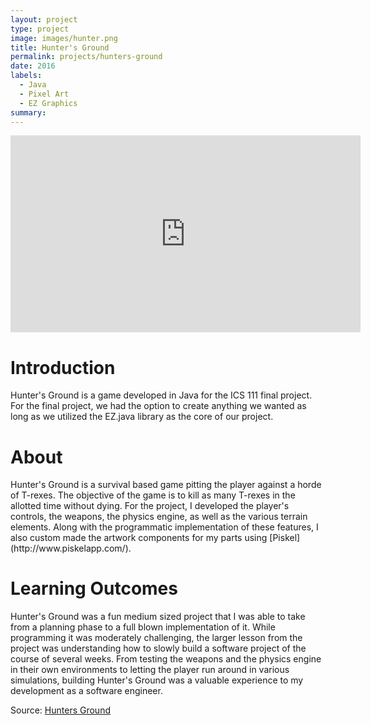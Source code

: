 ```yaml
---
layout: project
type: project
image: images/hunter.png
title: Hunter's Ground
permalink: projects/hunters-ground
date: 2016
labels:
  - Java
  - Pixel Art
  - EZ Graphics
summary:
---
```

<iframe width="560" height="315" src="https://www.youtube.com/watch?v=Q2FQRYnHP0U" frameborder="0" allowfullscreen=""></iframe>

<h1> Introduction </h1>
Hunter's Ground is a game developed in Java for the ICS 111 final project. For the final project, we had the option to create anything we wanted as long as we utilized the EZ.java library as the core of our project.

<h1> About </h1>
Hunter's Ground is a survival based game pitting the player against a horde of T-rexes. The objective of the game is to kill as many T-rexes in the allotted time without dying. For the project, I developed the player's controls, the weapons, the physics engine, as well as the various terrain elements. Along with the programmatic implementation of these features, I also custom made the artwork components for my parts using [Piskel](http://www.piskelapp.com/).

<h1> Learning Outcomes </h1>
Hunter's Ground was a fun medium sized project that I was able to take from a planning phase to a full blown implementation of it. While programming it was moderately challenging, the larger lesson from the project was understanding how to slowly build a software project of the course of several weeks. From testing the weapons and the physics engine in their own environments to letting the player run around in various simulations, building Hunter's Ground was a valuable experience to my development as a software engineer. 

Source: <a href="https://github.com/seanytak/hunters-ground"><i class="large github icon"></i>Hunters Ground</a>
